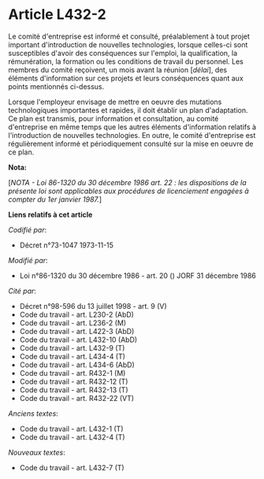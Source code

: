 # Article L432-2

Le comité d'entreprise est informé et consulté, préalablement à tout projet important d'introduction de nouvelles
technologies, lorsque celles-ci sont susceptibles d'avoir des conséquences sur l'emploi, la qualification, la rémunération,
la formation ou les conditions de travail du personnel. Les membres du comité reçoivent, un mois avant la réunion [*délai*],
des éléments d'information sur ces projets et leurs conséquences quant aux points mentionnés ci-dessus.

Lorsque l'employeur envisage de mettre en oeuvre des mutations technologiques importantes et rapides, il doit établir un plan
d'adaptation. Ce plan est transmis, pour information et consultation, au comité d'entreprise en même temps que les autres
éléments d'information relatifs à l'introduction de nouvelles technologies. En outre, le comité d'entreprise est
régulièrement informé et périodiquement consulté sur la mise en oeuvre de ce plan.

**Nota:**

[*NOTA - Loi 86-1320 du 30 décembre 1986 art. 22 : les dispositions de la présente loi sont applicables aux procédures de
licenciement engagées à compter du 1er janvier 1987.*]

**Liens relatifs à cet article**

_Codifié par_:

  - Décret n°73-1047 1973-11-15

_Modifié par_:

  - Loi n°86-1320 du 30 décembre 1986 - art. 20 () JORF 31 décembre 1986

_Cité par_:

  - Décret n°98-596 du 13 juillet 1998 - art. 9 (V)
  - Code du travail - art. L230-2 (AbD)
  - Code du travail - art. L236-2 (M)
  - Code du travail - art. L422-3 (AbD)
  - Code du travail - art. L432-10 (AbD)
  - Code du travail - art. L432-9 (T)
  - Code du travail - art. L434-4 (T)
  - Code du travail - art. L434-6 (AbD)
  - Code du travail - art. R432-1 (M)
  - Code du travail - art. R432-12 (T)
  - Code du travail - art. R432-13 (T)
  - Code du travail - art. R432-22 (VT)

_Anciens textes_:

  - Code du travail - art. L432-1 (T)
  - Code du travail - art. L432-4 (T)

_Nouveaux textes_:

  - Code du travail - art. L432-7 (T)
